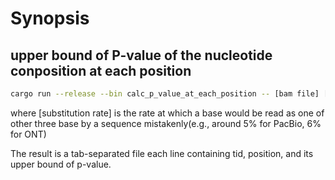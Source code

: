 
# Synopsis
## upper bound of P-value of the nucleotide conposition at each position
```bash
cargo run --release --bin calc_p_value_at_each_position -- [bam file] [substitution rate] > [tsv file]
```
where [substitution rate] is the rate at which a base would be read as one of other three base by a sequence mistakenly(e.g., around 5% for PacBio, 6% for ONT)

The result is a tab-separated file each line containing tid, position, and its upper bound of p-value.